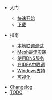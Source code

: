 - 入门
  - [快速开始](zh-cn/quickstart.md)
  - [下载](zh-cn/downloads.md)

- 指南
  - [本地联调测试](zh-cn/guide/localdev.md)
  - [Mesh最佳实践](zh-cn/guide/mesh.md)
  - [使用DNS服务](zh-cn/guide/how-to-use-dns.md)
  - [在IDEA中联调](zh-cn/guide/how-to-use-in-idea.md)
  - [Windows支持](zh-cn/guide/windows-support.md)
  - [可视化](zh-cn/guide/dashboard.md)

<!-- - Cli参考
  - [ktctl connect](zh-cn/cli/connect.md)
  - [ktctl exchange](zh-cn/cli/exchange.md)
  - [ktctl exchange](zh-cn/cli/exchange.md) -->

- [Changelog](zh-cn/changelog.md)
- [TODO](zh-cn/todo.md)
<!-- - [Need Help](es-us/needhelp.md) -->